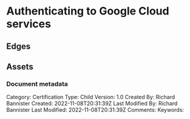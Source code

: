 # Authenticating to Google Cloud services

## Edges

## Assets



### Document metadata
Category: Certification
Type: Child
Version: 1.0
Created By: Richard Bannister
Created: 2022-11-08T20:31:39Z
Last Modified By: Richard Bannister
Last Modified: 2022-11-08T20:31:39Z
Comments: 
Keywords: 